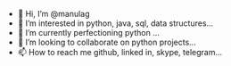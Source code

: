 - 👋 Hi, I’m @manulag
- 👀 I’m interested in python, java, sql, data structures...
- 🌱 I’m currently perfectioning python ...
- 💞️ I’m looking to collaborate on python projects...
- 📫 How to reach me github, linked in, skype, telegram...

<!---
manulag/manulag is a ✨ special ✨ repository because its `README.md` (this file) appears on your GitHub profile.
You can click the Preview link to take a look at your changes.
--->

